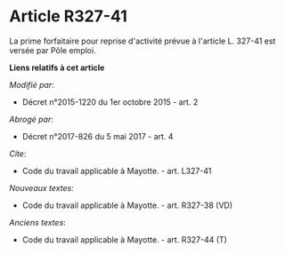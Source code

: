 # Article R327-41

La prime forfaitaire pour reprise d'activité prévue à l'article L. 327-41 est versée par Pôle emploi.

**Liens relatifs à cet article**

_Modifié par_:

  - Décret n°2015-1220 du 1er octobre 2015 - art. 2

_Abrogé par_:

  - Décret n°2017-826 du 5 mai 2017 - art. 4

_Cite_:

  - Code du travail applicable à Mayotte. - art. L327-41

_Nouveaux textes_:

  - Code du travail applicable à Mayotte. - art. R327-38 (VD)

_Anciens textes_:

  - Code du travail applicable à Mayotte. - art. R327-44 (T)
